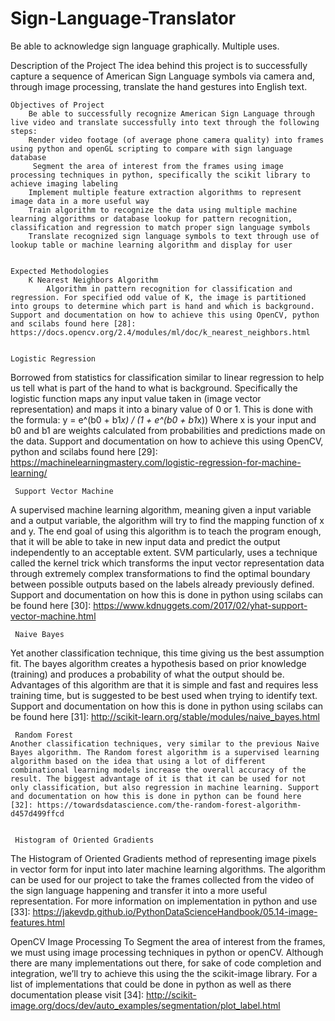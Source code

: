 # Sign-Language-Translator
Be able to acknowledge sign language graphically. Multiple uses. 


Description of the Project
The idea behind this project is to successfully capture a sequence of American Sign Language symbols via camera and, through image processing, translate the hand gestures into English text.


	Objectives of Project 
		Be able to successfully recognize American Sign Language through live video and translate successfully into text through the following steps:
		Render video footage (of average phone camera quality) into frames using python and openGL scripting to compare with sign language database
		 Segment the area of interest from the frames using image processing techniques in python, specifically the scikit library to achieve imaging labeling
		Implement multiple feature extraction algorithms to represent image data in a more useful way
		Train algorithm to recognize the data using multiple machine learning algorithms or database lookup for pattern recognition, classification and regression to match proper sign language symbols
		Translate recognized sign language symbols to text through use of lookup table or machine learning algorithm and display for user


	Expected Methodologies
   		K Nearest Neighbors Algorithm
			Algorithm in pattern recognition for classification and regression. For specified odd value of K, the image is partitioned into groups to determine which part is hand and which is background. Support and documentation on how to achieve this using OpenCV, python and scilabs found here [28]: https://docs.opencv.org/2.4/modules/ml/doc/k_nearest_neighbors.html 
    
    
    Logistic Regression
Borrowed from statistics for classification similar to linear regression to help us tell what is part of the hand to what is background. Specifically the logistic function maps any input value taken in (image vector representation) and maps it into a binary value of  0 or 1. This is done with the formula:
y = e^(b0 + b1*x) / (1 + e^(b0 + b1*x))
Where x is your input and b0 and b1 are weights calculated from probabilities and predictions made on the data. Support and documentation on how to achieve this using OpenCV, python and scilabs found here [29]: https://machinelearningmastery.com/logistic-regression-for-machine-learning/ 


     Support Vector Machine 
A supervised machine learning algorithm, meaning given a input variable and a output variable, the algorithm will try to find the mapping function of x and y. The end goal of using this algorithm is to teach the program enough, that it will be able to take in new input data and predict the output independently to an acceptable extent. SVM particularly, uses a technique called the kernel trick which transforms the input vector representation data through extremely complex transformations to find the optimal boundary between possible outputs based on the labels already previously defined.  Support and documentation on how this is done in python using scilabs can be found here [30]: https://www.kdnuggets.com/2017/02/yhat-support-vector-machine.html 


     Naive Bayes
Yet another classification technique, this time giving us the best assumption fit. The bayes algorithm creates a hypothesis based on prior knowledge (training) and produces a probability of what the output should be. Advantages of this algorithm are that it is simple and fast and requires less training time, but is suggested to be best used when trying to identify text. Support and documentation on how this is done in python using scilabs can be found here [31]: http://scikit-learn.org/stable/modules/naive_bayes.html 


     Random Forest
	Another classification techniques, very similar to the previous Naive Bayes algorithm. The Random forest algorithm is a supervised learning algorithm based on the idea that using a lot of different combinational learning models increase the overall accuracy of the result. The biggest advantage of it is that it can be used for not only classification, but also regression in machine learning. Support and documentation on how this is done in python can be found here [32]: https://towardsdatascience.com/the-random-forest-algorithm-d457d499ffcd
  
  
     Histogram of Oriented Gradients
The Histogram of Oriented Gradients method of representing image pixels in vector form for input into later machine learning algorithms. The algorithm can be used for our project to take the frames collected from the video of the sign language happening and transfer it into a more useful representation. For more information on implementation in python and use [33]: https://jakevdp.github.io/PythonDataScienceHandbook/05.14-image-features.html 

OpenCV Image Processing
	To Segment the area of interest from the frames, we must using image processing techniques in python or openCV. Although there are many implementations out there, for sake of code completion and integration, we’ll try to achieve this using the the scikit-image library. For a list of implementations that could be done in python as well as there documentation please visit [34]: http://scikit-image.org/docs/dev/auto_examples/segmentation/plot_label.html 
